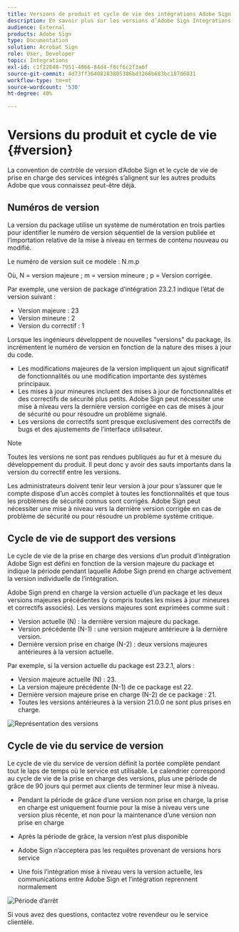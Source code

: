 ```yaml
---
title: Versions de produit et cycle de vie des intégrations Adobe Sign
description: En savoir plus sur les versions d’Adobe Sign Integrations et leur cycle de vie
audience: External
products: Adobe Sign
type: Documentation
solution: Acrobat Sign
role: User, Developer
topic: Integrations
exl-id: c1f22848-7951-4066-84d4-f8cf6c2f3a6f
source-git-commit: 4d73ff36408283805386bd3266b683bc187d6031
workflow-type: tm+mt
source-wordcount: '530'
ht-degree: 40%

---
```


# Versions du produit et cycle de vie {#version}

La convention de contrôle de version d’Adobe Sign et le cycle de vie de prise en charge des services intégrés s’alignent sur les autres produits Adobe que vous connaissez peut-être déjà.

## Numéros de version

La version du package utilise un système de numérotation en trois parties pour identifier le numéro de version séquentiel de la version publiée et l’importation relative de la mise à niveau en termes de contenu nouveau ou modifié.

Le numéro de version suit ce modèle : N.m.p

Où, N = version majeure ; m = version mineure ; p = Version corrigée.

Par exemple, une version de package d’intégration 23.2.1 indique l’état de version suivant :

* Version majeure : 23
* Version mineure : 2
* Version du correctif : 1

Lorsque les ingénieurs développent de nouvelles &quot;versions&quot; du package, ils incrémentent le numéro de version en fonction de la nature des mises à jour du code.

* Les modifications majeures de la version impliquent un ajout significatif de fonctionnalités ou une modification importante des systèmes principaux.
* Les mises à jour mineures incluent des mises à jour de fonctionnalités et des correctifs de sécurité plus petits. Adobe Sign peut nécessiter une mise à niveau vers la dernière version corrigée en cas de mises à jour de sécurité ou pour résoudre un problème signalé.
* Les versions de correctifs sont presque exclusivement des correctifs de bugs et des ajustements de l’interface utilisateur.

>[!NOTE]
>
>Toutes les versions ne sont pas rendues publiques au fur et à mesure du développement du produit. Il peut donc y avoir des sauts importants dans la version du correctif entre les versions.

Les administrateurs doivent tenir leur version à jour pour s’assurer que le compte dispose d’un accès complet à toutes les fonctionnalités et que tous les problèmes de sécurité connus sont corrigés. Adobe Sign peut nécessiter une mise à niveau vers la dernière version corrigée en cas de problème de sécurité ou pour résoudre un problème système critique.

## Cycle de vie de support des versions

Le cycle de vie de la prise en charge des versions d’un produit d’intégration Adobe Sign est défini en fonction de la version majeure du package et indique la période pendant laquelle Adobe Sign prend en charge activement la version individuelle de l’intégration.

Adobe Sign prend en charge la version actuelle d’un package et les deux versions majeures précédentes (y compris toutes les mises à jour mineures et correctifs associés). Les versions majeures sont exprimées comme suit :

* Version actuelle (N) : la dernière version majeure du package.
* Version précédente (N-1) : une version majeure antérieure à la dernière version.
* Dernière version prise en charge (N-2) : deux versions majeures antérieures à la version actuelle.

Par exemple, si la version actuelle du package est 23.2.1, alors :

* Version majeure actuelle (N) : 23.
* La version majeure précédente (N-1) de ce package est 22.
* Dernière version majeure prise en charge (N-2) de ce package : 21.
* Toutes les versions antérieures à la version 21.0.0 ne sont plus prises en charge.

![Représentation des versions](images/version_chart.png)

## Cycle de vie du service de version

Le cycle de vie du service de version définit la portée complète pendant tout le laps de temps où le service est utilisable. Le calendrier correspond au cycle de vie de la prise en charge des versions, plus une période de grâce de 90 jours qui permet aux clients de terminer leur mise à niveau.

* Pendant la période de grâce d’une version non prise en charge, la prise en charge est uniquement fournie pour la mise à niveau vers une version plus récente, et non pour la maintenance d’une version non prise en charge
* Après la période de grâce, la version n’est plus disponible

* Adobe Sign n’acceptera pas les requêtes provenant de versions hors service
* Une fois l’intégration mise à niveau vers la version actuelle, les communications entre Adobe Sign et l’intégration reprennent normalement

![Période d’arrêt](images/shutdown_period.png)

Si vous avez des questions, contactez votre revendeur ou le service clientèle.
